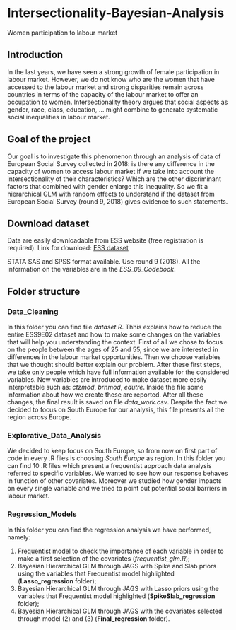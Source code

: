 # Intersectionality-Bayesian-Analysis
Women participation to labour market


## Introduction 

In the last years, we have seen a strong growth of female participation in labour market. However, we do not know who are the women that have accessed to the labour market and strong disparities remain across countries in terms of the capacity of the labour market to offer an occupation to women.
Intersectionality theory argues that social aspects as gender, race, class, education, … might combine to generate systematic social inequalities in labour market. 


## Goal of the project

Our goal is to investigate this phenomenon through an analysis of data of European Social Survey collected in 2018: is there any difference in the capacity of women to access labour market if we take into account the intersectionality of their characteristics? Which are the other discriminant factors that combined with gender enlarge this inequality.
So we fit a hierarchical GLM with random effects to understand if the dataset from European Social Survey (round 9, 2018) gives evidence to such statements. 


## Download dataset

Data are easily downloadable from ESS website (free registration is required). Link for download: 
[ESS dataset](https://www.europeansocialsurvey.org/download.html?file=ESS9e03&y=2018)

STATA SAS and SPSS format available. Use round 9 (2018). All the information on the variables are in the *ESS_09_Codebook*.


## Folder structure

### Data_Cleaning

In this folder you can find file *dataset.R*. 
Thhis explains how to reduce the entire ESS9E02 dataset and how to make some changes on the variables that will help you understanding the context. 
First of all we chose to focus on the people between the ages of 25 and 55, since we are interested in differences in the labour market opportunities. Then we choose variables that we thought should better explain our problem. After these first steps, we take only people which have full information available for the considered variables.
New variables are introduced to make dataset more easily interpretable such as: *ctzmod*, *brnmod*, *edutre*. Inside the file some information about how we create these are reported.
After all these changes, the final result is saved on file *data_work.csv*. Despite the fact we decided to focus on South Europe for our analysis, this file presents all the region across Europe.


### Explorative_Data_Analysis

We decided to keep focus on South Europe, so from now on first part of code in every .R files is choosing *South Europe* as region. 
In this folder you can find 10 .R files which present a frequentist approach data analysis referred to specific variables. We wanted to see how our response behaves in function of other covariates. Moreover we studied how gender impacts on every single variable and we tried to point out potential social barriers in labour market. 


### Regression_Models

In this folder you can find the regression analysis we have performed, namely:
1.	Frequentist model to check the importance of each variable in order to make a first selection of the covariates (*frequentist_glm.R*);
2.	Bayesian Hierarchical GLM through JAGS with Spike and Slab priors using the variables that Frequentist model highlighted (**Lasso_regression** folder);
3.	Bayesian Hierarchical GLM through JAGS with Lasso priors using the variables that Frequentist model highlighted (**SpikeSlab_regression** folder);
4.	Bayesian Hierarchical GLM through JAGS with the covariates selected through model (2) and (3) (**Final_regression** folder). 
